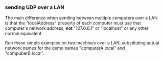 ### sending UDP over a LAN ###

The main difference when sending between multiple computers over a LAN is that the "localAddress" property of each computer must use that computer's network address, **not** "127.0.0.1" or "localhost" or any other normal equivalent.

Run these simple examples on two machines over a LAN, substituting actual network names for the demo names "computerA.local" and "compuberB.local".

